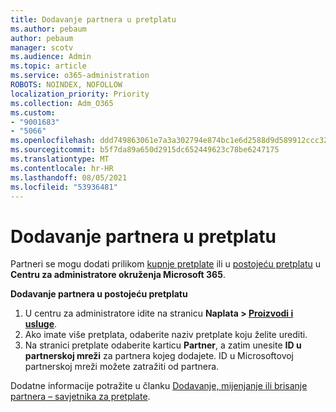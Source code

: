 ```yaml
---
title: Dodavanje partnera u pretplatu
ms.author: pebaum
author: pebaum
manager: scotv
ms.audience: Admin
ms.topic: article
ms.service: o365-administration
ROBOTS: NOINDEX, NOFOLLOW
localization_priority: Priority
ms.collection: Adm_O365
ms.custom:
- "9001683"
- "5066"
ms.openlocfilehash: ddd749863061e7a3a302794e874bc1e6d2588d9d589912ccc32eb37cd953d406
ms.sourcegitcommit: b5f7da89a650d2915dc652449623c78be6247175
ms.translationtype: MT
ms.contentlocale: hr-HR
ms.lasthandoff: 08/05/2021
ms.locfileid: "53936481"
---
```

# <a name="add-a-partner-to-your-subscription"></a>Dodavanje partnera u pretplatu

Partneri se mogu dodati prilikom [kupnje pretplate](https://docs.microsoft.com/microsoft-365/admin/misc/add-partner?view=o365-worldwide#add-a-partner-at-the-time-of-purchase) ili u [postojeću pretplatu](https://docs.microsoft.com/microsoft-365/admin/misc/add-partner?view=o365-worldwide#add-a-partner-to-an-existing-subscription) u **Centru za administratore okruženja Microsoft 365**.

**Dodavanje partnera u postojeću pretplatu**

1. U centru za administratore idite na stranicu **Naplata > [Proizvodi i usluge](https://go.microsoft.com/fwlink/p/?linkid=842054)**. 
2. Ako imate više pretplata, odaberite naziv pretplate koju želite urediti. 
3. Na stranici pretplate odaberite karticu **Partner**, a zatim unesite **ID u partnerskoj mreži** za partnera kojeg dodajete. ID u Microsoftovoj partnerskoj mreži možete zatražiti od partnera. 

Dodatne informacije potražite u članku [Dodavanje, mijenjanje ili brisanje partnera – savjetnika za pretplate](https://docs.microsoft.com/microsoft-365/admin/misc/add-partner). 
